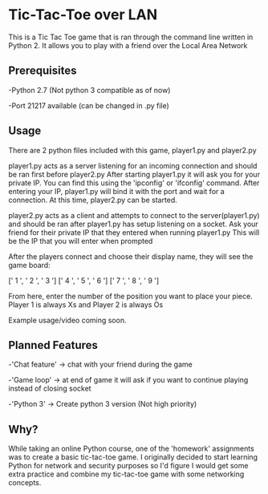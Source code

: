 Tic-Tac-Toe over LAN
=====================

This is a Tic Tac Toe game that is ran through the command line written in Python 2. It allows you to play with a friend over the Local Area Network


Prerequisites
--------------
-Python 2.7 (Not python 3 compatible as of now)

-Port 21217 available (can be changed in .py file)



Usage
------

There are 2 python files included with this game, player1.py and player2.py

player1.py acts as a server listening for an incoming connection and should be ran first before player2.py
After starting player1.py it will ask you for your private IP. You can find this using the 'ipconfig' or 'ifconfig' command. After entering your IP, player1.py will bind it with the port and wait for a connection. At this time, player2.py can be started.

player2.py acts as a client and attempts to connect to the server(player1.py) and should be ran after player1.py has setup listening on a socket. Ask your friend for their private IP that they entered when running player1.py
This will be the IP that you will enter when prompted

After the players connect and choose their display name, they will see the game board:

[' 1 ', ' 2 ', ' 3 ']
[' 4 ', ' 5 ', ' 6 ']
[' 7 ', ' 8 ', ' 9 ']

From here, enter the number of the position you want to place your piece. Player 1 is always Xs and Player 2 is always Os


Example usage/video coming soon.





Planned Features
----------------

-'Chat feature' -> chat with your friend during the game

-'Game loop' -> at end of game it will ask if you want to continue 					  playing instead of closing socket

-'Python 3' -> Create python 3 version (Not high priority)




Why?
----

While taking an online Python course, one of the 'homework' assignments was to create a basic tic-tac-toe game. I originally decided to start learning Python for network and security purposes so I'd figure I would get some extra practice and combine my tic-tac-toe game with some networking concepts. 
